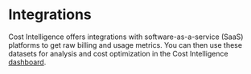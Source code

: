<meta name="robots" content="noindex">

# Integrations

Cost Intelligence offers integrations with software-as-a-service (SaaS) platforms to get raw billing and usage metrics. You can then use these datasets for analysis and cost optimization in the Cost Intelligence [dashboard](cost-intelligence/tutorials/dashboard/).
